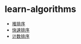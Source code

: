 # learn-algorithms

- [堆排序](./Heapsort/heapsort.md)
- [快速排序](./Quicksort/quicksort.md)
- [计数排序](./Countingsort/countingsort.md)
